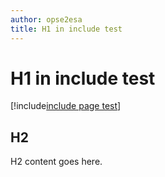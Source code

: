 ```yaml
---
author: opse2esa
title: H1 in include test
---
```


# H1 in include test
[!include[include page test](includes/test.md)]
## H2
H2 content goes here.

